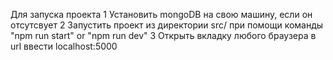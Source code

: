 Для запуска проекта
    1 Установить mongoDB на свою машину, если он отсутсвует
    2 Запустить проект из директории src/ при помощи команды "npm run start" or "npm run dev"
    3 Открыть вкладку любого браузера в url ввести localhost:5000